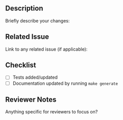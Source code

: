 ## Description

Briefly describe your changes:

## Related Issue

Link to any related issue (if applicable):

## Checklist

- [ ] Tests added/updated
- [ ] Documentation updated by running `make generate`

## Reviewer Notes

Anything specific for reviewers to focus on?
